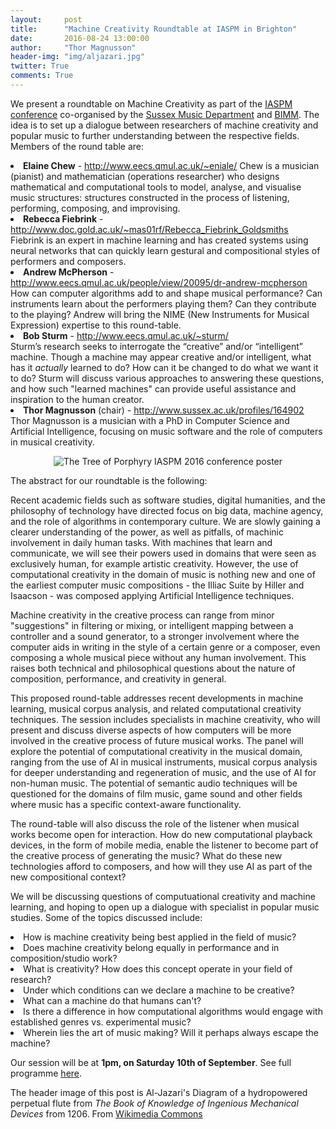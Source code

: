 ```yaml
---
layout:     post
title:      "Machine Creativity Roundtable at IASPM in Brighton"
date:       2016-08-24 13:00:00
author:     "Thor Magnusson"
header-img: "img/aljazari.jpg"
twitter: True
comments: True
---
```


We present a roundtable on Machine Creativity as part of the <u><a href = "http://www.iaspm.org.uk/conference2016">IASPM conference</a></u> co-organised by the <u><a href = "http://www.sussex.ac.uk/music/">Sussex Music Department</a></u> and <u><a href = "http://www.bimm.co.uk/brighton/">BIMM</a></u>. The idea is to set up a dialogue between researchers of machine creativity and popular music to further understanding between the respective fields. Members of the round table are:

<li><b>Elaine Chew</b> - <u><a href = "http://www.eecs.qmul.ac.uk/~eniale/">http://www.eecs.qmul.ac.uk/~eniale/</a></u>
Chew is a musician (pianist) and mathematician (operations researcher) who designs mathematical and computational tools to model, analyse, and visualise music structures: structures constructed in the process of listening, performing, composing, and improvising.
<li><b>Rebecca Fiebrink</b> - <u><a href = "http://www.doc.gold.ac.uk/~mas01rf/Rebecca_Fiebrink_Goldsmiths">http://www.doc.gold.ac.uk/~mas01rf/Rebecca_Fiebrink_Goldsmiths</a></u><br>
Fiebrink is an expert in machine learning and has created systems using neural networks that can quickly learn gestural and compositional styles of performers and composers. 

<li><b>Andrew McPherson</b> - <u><a href = "http://www.eecs.qmul.ac.uk/people/view/20095/dr-andrew-mcpherson">http://www.eecs.qmul.ac.uk/people/view/20095/dr-andrew-mcpherson</a></u><br>
How can computer algorithms add to and shape musical performance? Can instruments learn about the performers playing them? Can they contribute to the playing? Andrew will bring the NIME (New Instruments for Musical Expression) expertise to this round-table.

<li><b>Bob Sturm</b> - <u><a href = "http://www.eecs.qmul.ac.uk/~sturm/">http://www.eecs.qmul.ac.uk/~sturm/</a></u><br>
Sturm’s research seeks to interrogate the “creative” and/or “intelligent” machine. Though a machine may appear creative and/or intelligent, what has it <i>actually</i> learned to do? How can it be changed to do what we want it to do? Sturm will discuss various approaches to answering these questions, and how such "learned machines" can provide useful assistance and inspiration to the human creator.


<li><b>Thor Magnusson</b> (chair) - <u><a href = "http://www.sussex.ac.uk/profiles/164902">http://www.sussex.ac.uk/profiles/164902</a></u><br>
Thor Magnusson is a musician with a PhD in Computer Science and Artificial Intelligence, focusing on music software and the role of computers in musical creativity. </li>

<p><center><img src="{{ site.baseurl }}/img/iaspm.png" alt="The Tree of Porphyry">
<span class="caption text-muted">IASPM 2016 conference poster</span></center>

<p>The abstract for our roundtable is the following:</p>

<cite><p>Recent academic fields such as software studies, digital humanities, and the philosophy of technology have directed focus on big data, machine agency, and the role of algorithms in contemporary culture. We are slowly gaining a clearer understanding of the power, as well as pitfalls, of machinic involvement in daily human tasks. With machines that learn and communicate, we will see their powers used in domains that were seen as exclusively human, for example artistic creativity. However, the use of computational creativity in the domain of music is nothing new and one of the earliest computer music compositions - the Illiac Suite by Hiller and Isaacson - was composed applying Artificial Intelligence techniques.</p>

<p>Machine creativity in the creative process can range from minor "suggestions" in filtering or mixing, or intelligent mapping between a controller and a sound generator, to a stronger involvement where the computer aids in writing in the style of a certain genre or a composer, even composing a whole musical piece without any human involvement. This raises both technical and philosophical questions about the nature of composition, performance, and creativity in general.</p>

<p>This proposed round-table addresses recent developments in machine learning, musical corpus analysis, and related computational creativity techniques. The session includes specialists in  machine creativity, who will present and discuss diverse aspects of how computers will be more involved in the creative process of future musical works. The panel will explore the potential of computational creativity in the musical domain, ranging from the use of AI in musical instruments, musical corpus analysis for deeper understanding and regeneration of music, and the use of AI for non-human music. The potential of semantic audio techniques will be questioned for the domains of film music, game sound and other fields where music has a specific context-aware functionality.</p>

<p>The round-table will also discuss the role of the listener when musical works become open for interaction. How do new computational playback devices, in the form of mobile media, enable the listener to become part of the creative process of generating the music? What do these new technologies afford to composers, and how will they use AI as part of the new compositional context? </p></cite>

<p>We will be discussing questions of computuational creativity and machine learning, and hoping to open up a dialogue with specialist in popular music studies. Some of the topics discussed include:<br>
<li> How is machine creativity being best applied in the field of music?
<li> Does machine creativity belong equally in performance and in composition/studio work?
<li> What is creativity? How does this concept operate in your field of research?
<li> Under which conditions can we declare a machine to be creative?
<li> What can a machine do that humans can't?
<li> Is there a difference in how computational algorithms would engage with established genres vs. experimental music?
<li> Wherein lies the art of music making? Will it perhaps always escape the machine?

<p>Our session will be at <b>1pm, on Saturday 10th of September</b>. See full programme <u><a href = "http://www.iaspm.org.uk/iaspm/wp-content/uploads/2016/04/IASPM_Brighton_Schedule.pdf">here</a></u>.</p>

<p>The header image of this post is Al-Jazari's Diagram of a hydropowered perpetual flute from <i>The Book of Knowledge of Ingenious Mechanical Devices</i> from 1206. From <a href="https://commons.wikimedia.org/wiki/File%3AAl-jazari_water_device.jpg">Wikimedia Commons</a></p>
